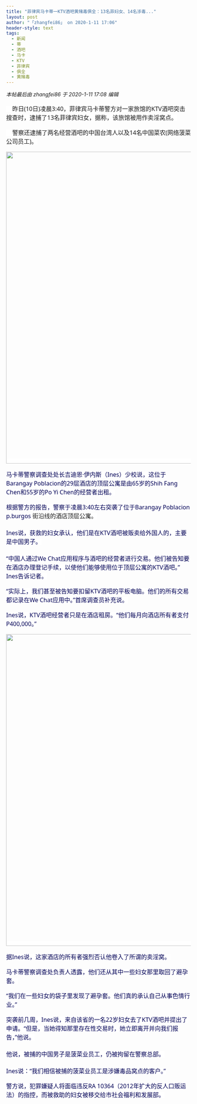 ```yaml
---
title: "菲律宾马卡蒂一KTV酒吧黄赌毒俱全：13名菲妇女、14名涉毒..."
layout: post
author: "「zhangfei86」 on 2020-1-11 17:06"
header-style: text
tags:
  - 新闻
  - 蒂
  - 酒吧
  - 马卡
  - KTV
  - 菲律宾
  - 俱全
  - 黄赌毒
---
```


<head></head>
<body>
 <i class="pstatus"> 本帖最后由 zhangfei86 于 2020-1-11 17:08 编辑 </i>
 <br> 
 <br> 
 <div align="left"> 
  <font style="background-color:rgb(255, 255, 255)"><font face="-apple-system-font, BlinkMacSystemFont, &amp;quot;"><font style="font-size:16px"><font face="-apple-system-font, system-ui, Helvetica Neue, PingFang SC, Hiragino Sans GB, Microsoft YaHei UI, Microsoft YaHei, Arial, sans-serif">&nbsp; &nbsp; 昨日(10日)凌晨3:40，菲律宾马卡蒂警方对一家旅馆的KTV酒吧突击搜查时，逮捕了13名菲律宾妇女，据称，该旅馆被用作卖淫窝点。</font></font></font></font> 
 </div>
 <br> 
 <div align="left"> 
  <font style="background-color:rgb(255, 255, 255)"><font face="-apple-system-font, BlinkMacSystemFont, &amp;quot;"><font style="font-size:16px"><font face="-apple-system-font, system-ui, Helvetica Neue, PingFang SC, Hiragino Sans GB, Microsoft YaHei UI, Microsoft YaHei, Arial, sans-serif">&nbsp; &nbsp; 警察还逮捕了两名经营酒吧的中国台湾人以及14名中国菜农(网络菠菜公司员工)。</font></font></font></font> 
 </div>
 <br> 
 <div align="left"> 
  <font style="background-color:rgb(255, 255, 255)"><font face="-apple-system-font, BlinkMacSystemFont, &amp;quot;"><font style="font-size:16px"> 
     <ignore_js_op> 
      <img aid="1326516" src="https://bbs.boniu123.cc/data/attachment/forum/202001/11/170301tx1h11zlhh77elex.png" zoomfile="data/attachment/forum/202001/11/170301tx1h11zlhh77elex.png" file="data/attachment/forum/202001/11/170301tx1h11zlhh77elex.png" width="850" inpost="1"> 
      <div class="tip tip_4 aimg_tip" id="aimg_1326516_menu" style="position: absolute; display: none" disautofocus="true"> 
       <div class="xs0"> 
        <p><strong>屏幕快照 2020-01-11 下午5.01.25.png</strong> <em class="xg1">(2.61 MB, 下载次数: 0)</em></p> 
        <p> <a href="forum.php?mod=attachment&amp;aid=MTMyNjUxNnw4YmM0YmVmZHwxNTc4NzM3MDA0fDB8NTUwMDE3&amp;nothumb=yes" target="_blank">下载附件</a> &nbsp;<a href="javascript:;" onclick="showWindow(this.id, this.getAttribute('url'), 'get', 0);" id="savephoto_1326516" url="home.php?mod=spacecp&amp;ac=album&amp;op=saveforumphoto&amp;aid=1326516&amp;handlekey=savephoto_1326516">保存到相册</a> </p> 
        <p class="xg1 y"><span title="2020-1-11 17:03">1&nbsp;小时前</span> 上传</p> 
       </div> 
       <div class="tip_horn"></div> 
      </div> 
     </ignore_js_op> </font></font></font> 
 </div>
 <br> 
 <div align="left"> 
  <font style="background-color:rgb(255, 255, 255)"><font face="-apple-system-font, BlinkMacSystemFont, &amp;quot;"><font style="font-size:16px"><font face="-apple-system-font, system-ui, Helvetica Neue, PingFang SC, Hiragino Sans GB, Microsoft YaHei UI, Microsoft YaHei, Arial, sans-serif"><font color="#000055">马卡蒂警察调查处处长吉迪恩·伊内斯（Ines）少校说，这位于Barangay Poblacion的29层酒店的顶层公寓是由65岁的Shih Fang Chen和55岁的Po Yi Chen的经营者出租。</font></font></font></font></font> 
 </div>
 <br> 
 <div align="left"> 
  <font style="background-color:rgb(255, 255, 255)"><font face="-apple-system-font, BlinkMacSystemFont, &amp;quot;"><font style="font-size:16px"><font face="-apple-system-font, system-ui, Helvetica Neue, PingFang SC, Hiragino Sans GB, Microsoft YaHei UI, Microsoft YaHei, Arial, sans-serif"><font color="#000055">根据警方的报告，警察于凌晨3:40左右突袭了位于Barangay Poblacion p.burgos </font></font>街沿线的酒店顶层公寓。</font></font></font> 
 </div> 
 <div align="left"> 
  <font style="background-color:rgb(255, 255, 255)"><font face="-apple-system-font, BlinkMacSystemFont, &amp;quot;"><font style="font-size:16px"><font face="-apple-system-font, system-ui, Helvetica Neue, PingFang SC, Hiragino Sans GB, Microsoft YaHei UI, Microsoft YaHei, Arial, sans-serif"><font color="#000055"><br> </font></font></font></font></font> 
 </div> 
 <div align="left"> 
  <font style="background-color:rgb(255, 255, 255)"><font face="-apple-system-font, BlinkMacSystemFont, &amp;quot;"><font style="font-size:16px"><font face="-apple-system-font, system-ui, Helvetica Neue, PingFang SC, Hiragino Sans GB, Microsoft YaHei UI, Microsoft YaHei, Arial, sans-serif"><font color="#000055">Ines说，获救的妇女承认，他们是在KTV酒吧被贩卖给外国人的，主要是中国男子。</font></font></font></font></font> 
 </div> 
 <div align="left"> 
  <font style="background-color:rgb(255, 255, 255)"><font face="-apple-system-font, BlinkMacSystemFont, &amp;quot;"><font style="font-size:16px"><font face="-apple-system-font, system-ui, Helvetica Neue, PingFang SC, Hiragino Sans GB, Microsoft YaHei UI, Microsoft YaHei, Arial, sans-serif"><font color="#000055"><br> </font></font></font></font></font> 
 </div> 
 <div align="left"> 
  <font style="background-color:rgb(255, 255, 255)"><font face="-apple-system-font, BlinkMacSystemFont, &amp;quot;"><font style="font-size:16px"><font face="-apple-system-font, system-ui, Helvetica Neue, PingFang SC, Hiragino Sans GB, Microsoft YaHei UI, Microsoft YaHei, Arial, sans-serif"><font color="#000055">“中国人通过We Chat应用程序与酒吧的经营者进行交易。他们被告知要在酒店办理登记手续，以使他们能够使用位于顶层公寓的KTV酒吧。” Ines告诉记者。</font></font></font></font></font> 
 </div>
 <br> 
 <div align="left"> 
  <font style="background-color:rgb(255, 255, 255)"><font face="-apple-system-font, BlinkMacSystemFont, &amp;quot;"><font style="font-size:16px"><font face="-apple-system-font, system-ui, Helvetica Neue, PingFang SC, Hiragino Sans GB, Microsoft YaHei UI, Microsoft YaHei, Arial, sans-serif"><font color="#000055">“实际上，我们甚至被告知要扣留KTV酒吧的平板电脑。他们的所有交易都记录在We Chat应用中。”首席调查员补充说。</font></font></font></font></font> 
 </div>
 <br> 
 <div align="left"> 
  <font style="background-color:rgb(255, 255, 255)"><font face="-apple-system-font, BlinkMacSystemFont, &amp;quot;"><font style="font-size:16px"><font face="-apple-system-font, system-ui, Helvetica Neue, PingFang SC, Hiragino Sans GB, Microsoft YaHei UI, Microsoft YaHei, Arial, sans-serif"><font color="#000055">Ines说，KTV酒吧经营者只是在酒店租房。“他们每月向酒店所有者支付P400,000。”</font></font></font></font></font> 
 </div>
 <br> 
 <div align="left"> 
  <font style="background-color:rgb(255, 255, 255)"><font face="-apple-system-font, BlinkMacSystemFont, &amp;quot;"><font style="font-size:16px"> 
     <ignore_js_op> 
      <img aid="1326517" src="https://bbs.boniu123.cc/data/attachment/forum/202001/11/170437p9aeuutwrr5u86nt.png" zoomfile="data/attachment/forum/202001/11/170437p9aeuutwrr5u86nt.png" file="data/attachment/forum/202001/11/170437p9aeuutwrr5u86nt.png" width="850" inpost="1"> 
      <div class="tip tip_4 aimg_tip" id="aimg_1326517_menu" style="position: absolute; display: none" disautofocus="true"> 
       <div class="xs0"> 
        <p><strong>屏幕快照 2020-01-11 下午5.01.49.png</strong> <em class="xg1">(1.31 MB, 下载次数: 0)</em></p> 
        <p> <a href="forum.php?mod=attachment&amp;aid=MTMyNjUxN3w0NTBkODNiZnwxNTc4NzM3MDA0fDB8NTUwMDE3&amp;nothumb=yes" target="_blank">下载附件</a> &nbsp;<a href="javascript:;" onclick="showWindow(this.id, this.getAttribute('url'), 'get', 0);" id="savephoto_1326517" url="home.php?mod=spacecp&amp;ac=album&amp;op=saveforumphoto&amp;aid=1326517&amp;handlekey=savephoto_1326517">保存到相册</a> </p> 
        <p class="xg1 y"><span title="2020-1-11 17:04">半小时前</span> 上传</p> 
       </div> 
       <div class="tip_horn"></div> 
      </div> 
     </ignore_js_op> </font></font></font> 
 </div>
 <br> 
 <div align="left"> 
  <font style="background-color:rgb(255, 255, 255)"><font face="-apple-system-font, BlinkMacSystemFont, &amp;quot;"><font style="font-size:16px"><font face="-apple-system-font, system-ui, Helvetica Neue, PingFang SC, Hiragino Sans GB, Microsoft YaHei UI, Microsoft YaHei, Arial, sans-serif"><font color="#000055">据Ines说，这家酒店的所有者强烈否认他卷入了所谓的卖淫窝。</font></font></font></font></font> 
 </div>
 <br> 
 <div align="left"> 
  <font style="background-color:rgb(255, 255, 255)"><font face="-apple-system-font, BlinkMacSystemFont, &amp;quot;"><font style="font-size:16px"><font face="-apple-system-font, system-ui, Helvetica Neue, PingFang SC, Hiragino Sans GB, Microsoft YaHei UI, Microsoft YaHei, Arial, sans-serif"><font color="#000055">马卡蒂警察调查处负责人透露，他们还从其中一些妇女那里取回了避孕套。</font></font></font></font></font> 
 </div>
 <br> 
 <div align="left"> 
  <font style="background-color:rgb(255, 255, 255)"><font face="-apple-system-font, BlinkMacSystemFont, &amp;quot;"><font style="font-size:16px"><font face="-apple-system-font, system-ui, Helvetica Neue, PingFang SC, Hiragino Sans GB, Microsoft YaHei UI, Microsoft YaHei, Arial, sans-serif"><font color="#000055">“我们在一些妇女的袋子里发现了避孕套。他们真的承认自己从事色情行业。”</font></font></font></font></font> 
 </div>
 <br> 
 <div align="left"> 
  <font style="background-color:rgb(255, 255, 255)"><font face="-apple-system-font, BlinkMacSystemFont, &amp;quot;"><font style="font-size:16px"><font face="-apple-system-font, system-ui, Helvetica Neue, PingFang SC, Hiragino Sans GB, Microsoft YaHei UI, Microsoft YaHei, Arial, sans-serif"><font color="#000055">突袭前几周，Ines说，来自该省的一名22岁妇女去了KTV酒吧并提出了申请。“但是，当她得知那里存在性交易时，她立即离开并向我们报告，”他说。</font></font></font></font></font> 
 </div> 
 <div align="left"> 
  <font style="background-color:rgb(255, 255, 255)"><font face="-apple-system-font, BlinkMacSystemFont, &amp;quot;"><font style="font-size:16px"><font face="-apple-system-font, system-ui, Helvetica Neue, PingFang SC, Hiragino Sans GB, Microsoft YaHei UI, Microsoft YaHei, Arial, sans-serif"><font color="#000055"><br> </font></font></font></font></font> 
 </div> 
 <div align="left"> 
  <font style="background-color:rgb(255, 255, 255)"><font face="-apple-system-font, BlinkMacSystemFont, &amp;quot;"><font style="font-size:16px"><font face="-apple-system-font, system-ui, Helvetica Neue, PingFang SC, Hiragino Sans GB, Microsoft YaHei UI, Microsoft YaHei, Arial, sans-serif"><font color="#000055">他说，被捕的中国男子是菠菜业员工，仍被拘留在警察总部。</font></font></font></font></font> 
 </div> 
 <div align="left"> 
  <font style="background-color:rgb(255, 255, 255)"><font face="-apple-system-font, BlinkMacSystemFont, &amp;quot;"><font style="font-size:16px"><font face="-apple-system-font, system-ui, Helvetica Neue, PingFang SC, Hiragino Sans GB, Microsoft YaHei UI, Microsoft YaHei, Arial, sans-serif"><font color="#000055"><br> </font></font></font></font></font> 
 </div> 
 <div align="left"> 
  <font style="background-color:rgb(255, 255, 255)"><font face="-apple-system-font, BlinkMacSystemFont, &amp;quot;"><font style="font-size:16px"><font face="-apple-system-font, system-ui, Helvetica Neue, PingFang SC, Hiragino Sans GB, Microsoft YaHei UI, Microsoft YaHei, Arial, sans-serif"><font color="#000055">Ines说：“我们相信被捕的菠菜业员工是涉嫌毒品窝点的客户。”</font></font></font></font></font> 
 </div>
 <br> 
 <div align="left"> 
  <font style="background-color:rgb(255, 255, 255)"><font face="-apple-system-font, BlinkMacSystemFont, &amp;quot;"><font style="font-size:16px"><font face="-apple-system-font, system-ui, Helvetica Neue, PingFang SC, Hiragino Sans GB, Microsoft YaHei UI, Microsoft YaHei, Arial, sans-serif"><font color="#000055">警方说，犯罪嫌疑人将面临违反RA 10364（2012年扩大的反人口贩运法）的指控，而被救助的妇女被移交给市社会福利和发展部。</font></font></font></font></font> 
 </div> 
 <div align="left"> 
  <font style="background-color:rgb(255, 255, 255)"><font face="-apple-system-font, BlinkMacSystemFont, &amp;quot;"><font style="font-size:16px"><font face="-apple-system-font, system-ui, Helvetica Neue, PingFang SC, Hiragino Sans GB, Microsoft YaHei UI, Microsoft YaHei, Arial, sans-serif"><font color="#000055"><br> </font></font></font></font></font> 
 </div> 
 <div align="left"> 
  <font style="background-color:rgb(255, 255, 255)"><font face="-apple-system-font, BlinkMacSystemFont, &amp;quot;"><font style="font-size:16px"><font face="-apple-system-font, system-ui, Helvetica Neue, PingFang SC, Hiragino Sans GB, Microsoft YaHei UI, Microsoft YaHei, Arial, sans-serif"><font color="#000055"><br> </font></font></font></font></font> 
 </div>
 <br> 
 <br> 
 <br>
</body>


